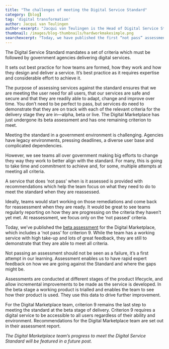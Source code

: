 ```yaml
---
title: "The challenges of meeting the Digital Service Standard"
category: [blog]
tag: 'digital transformation'
author: Jacqui van Teulingen
author-excerpt: "Jacqui van Teulingen is the Head of Digital Service Standard at the DTA." 
thumbnail: /images/blog-thumbnails/hardworkmakesimple.png
searchexcerpt: "Today, we have published the first “not pass” assessment report – and it’s for one of our own platforms. In this blog, Jacqui van Teulingen from the Digital Service Standard team discusses some of the challenges faced by teams working to meet the standard, including the DTA’s Digital Marketplace."
---
```


The Digital Service Standard mandates a set of criteria which must be followed by government agencies delivering digital services. 
 
It sets out best practice for how teams are formed, how they work and how they design and deliver a service. It’s best practice as it requires expertise and considerable effort to achieve it. 

The purpose of assessing services against the standard ensures that we are meeting the user need for all users, that our services are safe and secure and that they are readily able to adapt, change and improve over time.  You don’t need to be perfect to pass, but services do need to demonstrate that they are on track with each of the relevant criteria for the delivery stage they are in—alpha, beta or live. The Digital Marketplace has just undergone its beta assessment and has one remaining criterion to meet.

Meeting the standard in a government environment is challenging. Agencies have legacy environments, pressing deadlines, a diverse user base and complicated dependencies. 

However, we see teams all over government making big efforts to change they way they work to better align with the standard. For many, this is going to take time and commitment to achieve and, for some, multiple attempts at meeting all criteria. 

A service that does ‘not pass’ when is it assessed is provided with recommendations which help the team focus on what they need to do to meet the  standard when they are reassessed. 

Ideally, teams would start working on those remediations and come back for reassessment when they are ready. It would be great to see teams regularly reporting on how they are progressing on the criteria they haven’t yet met. At reassessment, we focus only on the ‘not passed’ criteria. 

Today, we’ve published the [beta assessment](https://www.dta.gov.au/standard/assessments/digital-marketplace-beta/) for the Digital Marketplace, which includes a ‘not pass’ for criterion 9. While the team has a working service with high take-up and lots of great feedback, they are still to demonstrate that they are able to meet all criteria. 

Not passing an assessment should not be seen as a failure, it’s a first attempt in our learning. Assessment enables us to have rapid expert feedback on how we are going against the Standard and where the gaps might be. 

Assessments are conducted at different stages of the product lifecycle, and allow incremental improvements to be made as the service is developed. In the beta stage a working product is trialled and enables the team to see how their product is used. They use this data to drive further improvement. 

For the Digital Marketplace team, criterion 9 remains the last step to meeting the standard at the beta stage of delivery. Criterion 9 requires a digital service to be accessible to all users regardless of their ability and environment. Recommendations for the Digital Marketplace team are set out in their assessment report. 

*The Digital Marketplace team’s progress to meet the Digital Service Standard will be featured in a future post.*
